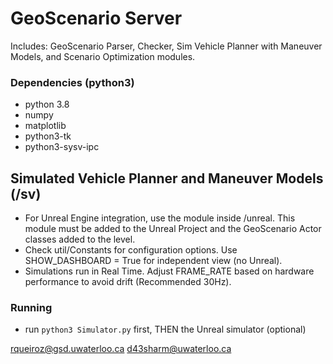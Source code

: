 #   GeoScenario Server
Includes: GeoScenario Parser, Checker, Sim Vehicle Planner with Maneuver Models, and Scenario Optimization modules.

### Dependencies (python3)
- python 3.8
- numpy
- matplotlib
- python3-tk
- python3-sysv-ipc

## Simulated Vehicle Planner and Maneuver Models (/sv)
- For Unreal Engine integration, use the module inside /unreal. This module must be added to the Unreal Project and the GeoScenario Actor classes added to the level.
- Check util/Constants for configuration options. Use SHOW_DASHBOARD = True for independent view (no Unreal).
- Simulations run in Real Time. Adjust FRAME_RATE based on hardware performance to avoid drift (Recommended 30Hz).

### Running
- run `python3 Simulator.py` first, THEN the Unreal simulator (optional)


rqueiroz@gsd.uwaterloo.ca
d43sharm@uwaterloo.ca
